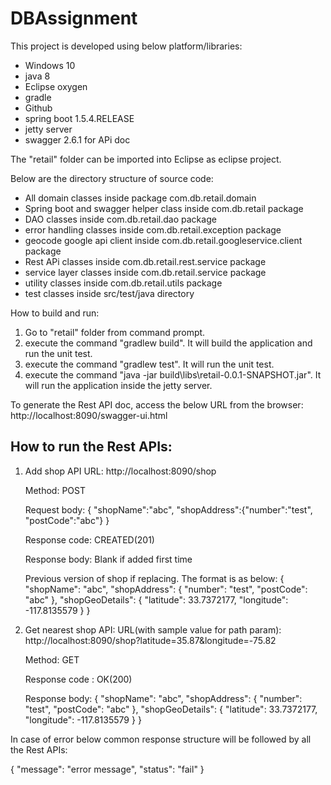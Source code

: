 # DBAssignment

This project is developed using below platform/libraries:
- Windows 10
- java 8
- Eclipse oxygen
- gradle 
- Github
- spring boot 1.5.4.RELEASE
- jetty server
- swagger 2.6.1 for APi doc

The "retail" folder can be imported into Eclipse as eclipse project. 

Below are the directory structure of source code:
- All domain classes inside package com.db.retail.domain
- Spring boot and swagger helper class  inside com.db.retail package
- DAO classes inside com.db.retail.dao package
- error handling classes inside com.db.retail.exception package
- geocode google api client inside com.db.retail.googleservice.client package
- Rest APi classes inside com.db.retail.rest.service package
- service layer classes inside com.db.retail.service package
- utility classes inside com.db.retail.utils package
- test classes inside src/test/java directory


How to build and run:
1) Go to "retail" folder from command prompt.
2) execute the command "gradlew build". It will build the application and run the unit test.
3) execute the command "gradlew test". It will run the unit test.
4) execute the command "java -jar build\libs\retail-0.0.1-SNAPSHOT.jar". It will run the application inside the jetty server.

To generate the Rest API doc, access the below URL from the browser:
http://localhost:8090/swagger-ui.html

How to run the Rest APIs:
---------------------------
1) Add shop API
   URL: http://localhost:8090/shop
   
   Method: POST
   
   Request body:
       {
          "shopName":"abc",
          "shopAddress":{"number":"test", "postCode":"abc"}
        }
        
   Response code: CREATED(201)   
   
   Response body:
   Blank if added first time
   
   Previous version of shop if replacing. The format is as below:
   {
      "shopName": "abc",
      "shopAddress": {
          "number": "test",
          "postCode": "abc"
      },
      "shopGeoDetails": {
          "latitude": 33.7372177,
          "longitude": -117.8135579
      }
  }
  
  2) Get nearest shop API:
     URL(with sample value for path param): http://localhost:8090/shop?latitude=35.87&longitude=-75.82
     
     Method: GET
     
     Response code : OK(200)
     
     Response body:
     {
        "shopName": "abc",
        "shopAddress": {
            "number": "test",
            "postCode": "abc"
        },
        "shopGeoDetails": {
            "latitude": 33.7372177,
            "longitude": -117.8135579
        }
    }

   In case of error below common response structure will be followed by all the Rest APIs:
   
   {
       "message": "error message",
       "status": "fail"
   }
